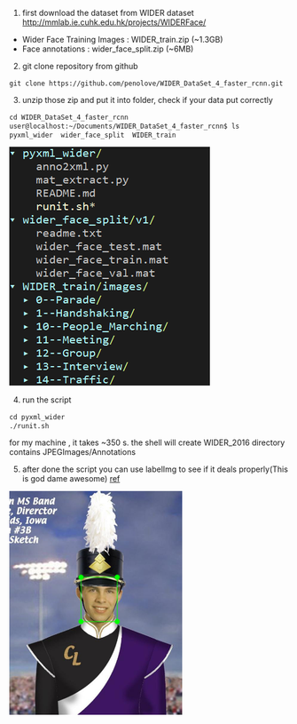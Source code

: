 
1. first download the dataset from WIDER dataset
http://mmlab.ie.cuhk.edu.hk/projects/WIDERFace/
- Wider Face Training Images : WIDER_train.zip (~1.3GB)
- Face annotations : wider_face_split.zip (~6MB)

2. git clone repository from github
```
git clone https://github.com/penolove/WIDER_DataSet_4_faster_rcnn.git

```

3. unzip those zip and put it into folder, 
check if your data put correctly
```
cd WIDER_DataSet_4_faster_rcnn
user@localhost:~/Documents/WIDER_DataSet_4_faster_rcnn$ ls
pyxml_wider  wider_face_split  WIDER_train
```
![alt tag](https://raw.githubusercontent.com/penolove/WIDER_DataSet_4_faster_rcnn/master/folders.png)



4. run the script
```
cd pyxml_wider
./runit.sh
```
for my machine , it takes ~350 s.
the shell will create WIDER_2016 directory  contains JPEGImages/Annotations

5. after done the script
you can use labelImg to see if it deals properly(This is god dame awesome) [ref](https://github.com/tzutalin/labelImg)

![alt tag](https://raw.githubusercontent.com/penolove/WIDER_DataSet_4_faster_rcnn/master/WIDER.png)
